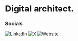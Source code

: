 # Digital architect. 


### Socials
[![LinkedIn](https://img.shields.io/badge/LinkedIn-%230077B5.svg?logo=linkedin&logoColor=white)](https://linkedin.com/in/ricoberan) [![X](https://img.shields.io/badge/X-black.svg?logo=X&logoColor=white)](https://x.com/ricoberan) [![Website](https://img.shields.io/badge/Website-purple)](https://ricoberan.com)


